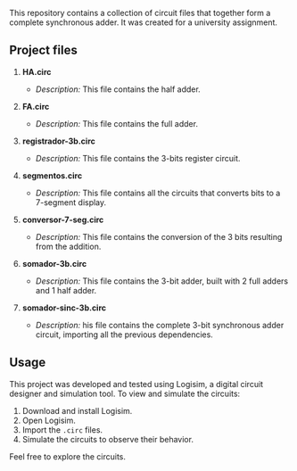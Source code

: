 This repository contains a collection of circuit files that together form a complete synchronous adder. It was created for a university assignment.

## Project files

1. **HA.circ**
   - *Description:* This file contains the half adder.

2. **FA.circ**
   - *Description:* This file contains the full adder.

3. **registrador-3b.circ**
   - *Description:* This file contains the 3-bits register circuit.

4. **segmentos.circ**
   - *Description:* This file contains all the circuits that converts bits to a 7-segment display.

5. **conversor-7-seg.circ**
   - *Description:* This file contains the conversion of the 3 bits resulting from the addition.

6. **somador-3b.circ**
   - *Description:* This file contains the 3-bit adder, built with 2 full adders and 1 half adder.

7. **somador-sinc-3b.circ**
   - *Description:* his file contains the complete 3-bit synchronous adder circuit, importing all the previous dependencies.

## Usage

This project was developed and tested using Logisim, a digital circuit designer and simulation tool. To view and simulate the circuits:

1. Download and install Logisim.
2. Open Logisim.
3. Import the `.circ` files.
4. Simulate the circuits to observe their behavior.

Feel free to explore the circuits. 
